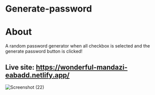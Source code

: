 # Generate-password
# About
A random password generator when all checkbox is selected and the generate password button is clicked!
## Live site: https://wonderful-mandazi-eabadd.netlify.app/
![Screenshot (22)](https://github.com/Mohaz24/Generate-password/assets/107796482/9e1b2335-8497-485f-88cf-8f8194078c86)
